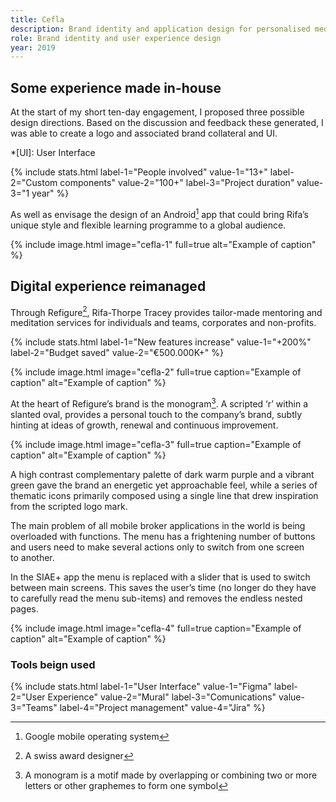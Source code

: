 ```yaml
---
title: Cefla
description: Brand identity and application design for personalised meditation service.
role: Brand identity and user experience design
year: 2019
---
```


## Some experience made in-house

At the start of my short ten-day engagement, I proposed three possible design directions. Based on the discussion and feedback these generated, I was able to create a logo and associated brand collateral and UI.

*[UI]: User Interface

{% include stats.html label-1="People involved" value-1="13+" label-2="Custom components" value-2="100+" label-3="Project duration" value-3="1 year" %}

As well as envisage the design of an Android[^1] app that could bring Rifa’s unique style and flexible learning programme to a global audience.

[^1]: Google mobile operating system

{% include image.html image="cefla-1" full=true alt="Example of caption" %}

## Digital experience reimanaged

Through Refigure[^2], Rifa-Thorpe Tracey provides tailor-made mentoring and meditation services for individuals and teams, corporates and non-profits.

[^2]: A swiss award designer

{% include stats.html label-1="New features increase" value-1="+200%" label-2="Budget saved" value-2="€500.000K+" %}

{% include image.html image="cefla-2" full=true caption="Example of caption" alt="Example of caption" %}

At the heart of Refigure’s brand is the monogram[^3]. A scripted ‘r’ within a slanted oval, provides a personal touch to the company’s brand, subtly hinting at ideas of growth, renewal and continuous improvement.

[^3]: A monogram is a motif made by overlapping or combining two or more letters or other graphemes to form one symbol

{% include image.html image="cefla-3" full=true caption="Example of caption" alt="Example of caption" %}

A high contrast complementary palette of dark warm purple and a vibrant green gave the brand an energetic yet approachable feel, while a series of thematic icons primarily composed using a single line that drew inspiration from the scripted logo mark.

The main problem of all mobile broker applications in the world is being overloaded with functions. The menu has a frightening number of buttons and users need to make several actions only to switch from one screen to another.

In the SIAE+ app the menu is replaced with a slider that is used to switch between main screens. This saves the user’s time (no longer do they have to carefully read the menu sub-items) and removes the endless nested pages.

{% include image.html image="cefla-4" full=true caption="Example of caption" alt="Example of caption" %}

### Tools beign used

{% include stats.html label-1="User Interface" value-1="Figma" label-2="User Experience" value-2="Mural" label-3="Comunications" value-3="Teams" label-4="Project management" value-4="Jira" %}